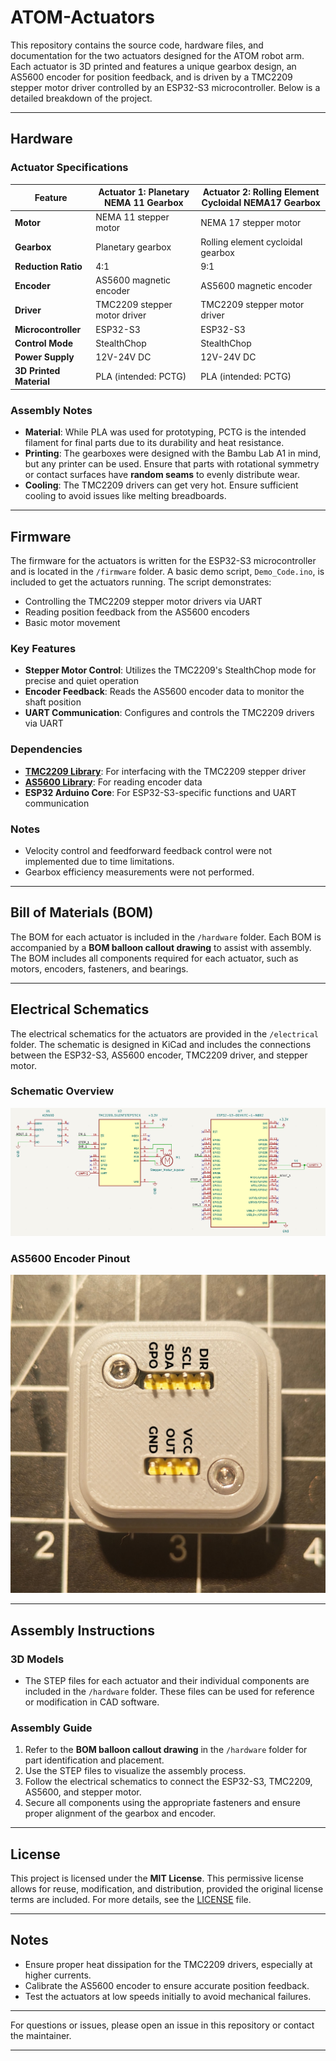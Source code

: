 # ATOM-Actuators

This repository contains the source code, hardware files, and documentation for the two actuators designed for the ATOM robot arm. Each actuator is 3D printed and features a unique gearbox design, an AS5600 encoder for position feedback, and is driven by a TMC2209 stepper motor driver controlled by an ESP32-S3 microcontroller. Below is a detailed breakdown of the project.

---

## Hardware

### Actuator Specifications
| Feature                  | Actuator 1: Planetary NEMA 11 Gearbox | Actuator 2: Rolling Element Cycloidal NEMA17 Gearbox |
|--------------------------|---------------------------------------|-----------------------------------------------------|
| **Motor**                | NEMA 11 stepper motor                | NEMA 17 stepper motor                               |
| **Gearbox**              | Planetary gearbox                    | Rolling element cycloidal gearbox                   |
| **Reduction Ratio**      | 4:1                                  | 9:1                                                 |
| **Encoder**              | AS5600 magnetic encoder              | AS5600 magnetic encoder                             |
| **Driver**               | TMC2209 stepper motor driver         | TMC2209 stepper motor driver                        |
| **Microcontroller**      | ESP32-S3                             | ESP32-S3                                            |
| **Control Mode**         | StealthChop                          | StealthChop                                         |
| **Power Supply**         | 12V-24V DC                           | 12V-24V DC                                          |
| **3D Printed Material**  | PLA (intended: PCTG)                 | PLA (intended: PCTG)                                |

### Assembly Notes
- **Material**: While PLA was used for prototyping, PCTG is the intended filament for final parts due to its durability and heat resistance.
- **Printing**: The gearboxes were designed with the Bambu Lab A1 in mind, but any printer can be used. Ensure that parts with rotational symmetry or contact surfaces have **random seams** to evenly distribute wear.
- **Cooling**: The TMC2209 drivers can get very hot. Ensure sufficient cooling to avoid issues like melting breadboards.

---

## Firmware

The firmware for the actuators is written for the ESP32-S3 microcontroller and is located in the `/firmware` folder. A basic demo script, `Demo_Code.ino`, is included to get the actuators running. The script demonstrates:
- Controlling the TMC2209 stepper motor drivers via UART
- Reading position feedback from the AS5600 encoders
- Basic motor movement

### Key Features
- **Stepper Motor Control**: Utilizes the TMC2209's StealthChop mode for precise and quiet operation
- **Encoder Feedback**: Reads the AS5600 encoder data to monitor the shaft position
- **UART Communication**: Configures and controls the TMC2209 drivers via UART

### Dependencies
- **[TMC2209 Library](https://github.com/janelia-arduino/TMC2209)**: For interfacing with the TMC2209 stepper driver
- **[AS5600 Library](https://github.com/RobTillaart/AS5600)**: For reading encoder data
- **ESP32 Arduino Core**: For ESP32-S3-specific functions and UART communication

### Notes
- Velocity control and feedforward feedback control were not implemented due to time limitations.
- Gearbox efficiency measurements were not performed.

---

## Bill of Materials (BOM)

The BOM for each actuator is included in the `/hardware` folder. Each BOM is accompanied by a **BOM balloon callout drawing** to assist with assembly. The BOM includes all components required for each actuator, such as motors, encoders, fasteners, and bearings.

---

## Electrical Schematics

The electrical schematics for the actuators are provided in the `/electrical` folder. The schematic is designed in KiCad and includes the connections between the ESP32-S3, AS5600 encoder, TMC2209 driver, and stepper motor.

### Schematic Overview
![Schematic](images/schematic.png)

### AS5600 Encoder Pinout
![Encoder Pinout](images/encoder_pinout.png)

---

## Assembly Instructions

### 3D Models
- The STEP files for each actuator and their individual components are included in the `/hardware` folder. These files can be used for reference or modification in CAD software.

### Assembly Guide
1. Refer to the **BOM balloon callout drawing** in the `/hardware` folder for part identification and placement.
2. Use the STEP files to visualize the assembly process.
3. Follow the electrical schematics to connect the ESP32-S3, TMC2209, AS5600, and stepper motor.
4. Secure all components using the appropriate fasteners and ensure proper alignment of the gearbox and encoder.

---

## License

This project is licensed under the **MIT License**. This permissive license allows for reuse, modification, and distribution, provided the original license terms are included. For more details, see the [LICENSE](LICENSE) file.

---

## Notes
- Ensure proper heat dissipation for the TMC2209 drivers, especially at higher currents.
- Calibrate the AS5600 encoder to ensure accurate position feedback.
- Test the actuators at low speeds initially to avoid mechanical failures.

---

For questions or issues, please open an issue in this repository or contact the maintainer.

---
